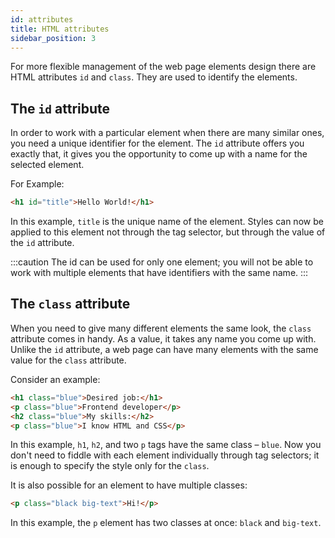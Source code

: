 ```yaml
---
id: attributes
title: HTML attributes
sidebar_position: 3
---
```


For more flexible management of the web page elements design there are HTML attributes `id` and `class`. They are used to identify the elements.

## The `id` attribute

In order to work with a particular element when there are many similar ones, you need a unique identifier for the element. The `id` attribute offers you exactly that, it gives you the opportunity to come up with a name for the selected element.

For Example:

```html
<h1 id="title">Hello World!</h1>
```

In this example, `title` is the unique name of the element. Styles can now be applied to this element not through the tag selector, but through the value of the `id` attribute.

:::caution
The id can be used for only one element; you will not be able to work with multiple elements that have identifiers with the same name.
:::

## The `class` attribute

When you need to give many different elements the same look, the `class` attribute comes in handy. As a value, it takes any name you come up with. Unlike the `id` attribute, a web page can have many elements with the same value for the `class` attribute.

Consider an example:

```html
<h1 class="blue">Desired job:</h1>
<p class="blue">Frontend developer</p>
<h2 class="blue">My skills:</h2>
<p class="blue">I know HTML and CSS</p>
```

In this example, `h1`, `h2`, and two `p` tags have the same class – `blue`. Now you don't need to fiddle with each element individually through tag selectors; it is enough to specify the style only for the `class`.

It is also possible for an element to have multiple classes:

```html
<p class="black big-text">Hi!</p>
```

In this example, the `p` element has two classes at once: `black` and `big-text`.
